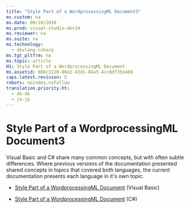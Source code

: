 ```yaml
---
title: "Style Part of a WordprocessingML Document3"
ms.custom: na
ms.date: 09/19/2016
ms.prod: visual-studio-dev14
ms.reviewer: na
ms.suite: na
ms.technology: 
  - devlang-csharp
ms.tgt_pltfrm: na
ms.topic: article
H1: Style Part of a WordprocessingML Document
ms.assetid: 08bc3228-86e2-43d1-84a5-4cc6df35e488
caps.latest.revision: 5
robots: noindex,nofollow
translation.priority.ht: 
  - de-de
  - ja-jp
---
```

# Style Part of a WordprocessingML Document3
Visual Basic and C# share many common concepts, but with often subtle differences. Where previous versions of the documentation presented shared concepts in topics that covered both languages, the current documentation presents each language in it's own topic.  
  
-   [Style Part of a WordprocessingML Document](../vs140/Style-Part-of-a-WordprocessingML-Document2.md) (Visual Basic)  
  
-   [Style Part of a WordprocessingML Document](../vs140/Style-Part-of-a-WordprocessingML-Document1.md) (C#)